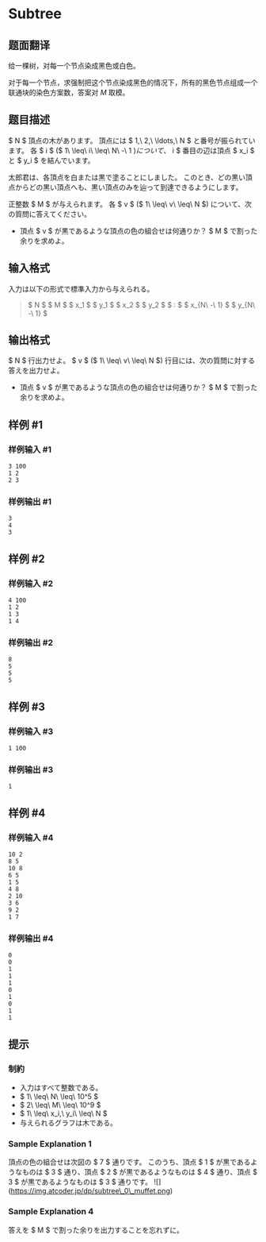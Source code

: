# Subtree

## 题面翻译

给一棵树，对每一个节点染成黑色或白色。  

对于每一个节点，求强制把这个节点染成黑色的情况下，所有的黑色节点组成一个联通块的染色方案数，答案对 $M$ 取模。

## 题目描述

[problemUrl]: https://atcoder.jp/contests/dp/tasks/dp_v

$ N $ 頂点の木があります。 頂点には $ 1,\ 2,\ \ldots,\ N $ と番号が振られています。 各 $ i $ ($ 1\ \leq\ i\ \leq\ N\ -\ 1 $) について、$ i $ 番目の辺は頂点 $ x_i $ と $ y_i $ を結んでいます。

太郎君は、各頂点を白または黒で塗ることにしました。 このとき、どの黒い頂点からどの黒い頂点へも、黒い頂点のみを辿って到達できるようにします。

正整数 $ M $ が与えられます。 各 $ v $ ($ 1\ \leq\ v\ \leq\ N $) について、次の質問に答えてください。

- 頂点 $ v $ が黒であるような頂点の色の組合せは何通りか？ $ M $ で割った余りを求めよ。

## 输入格式

入力は以下の形式で標準入力から与えられる。

> $ N $ $ M $ $ x_1 $ $ y_1 $ $ x_2 $ $ y_2 $ $ : $ $ x_{N\ -\ 1} $ $ y_{N\ -\ 1} $

## 输出格式

$ N $ 行出力せよ。 $ v $ ($ 1\ \leq\ v\ \leq\ N $) 行目には、次の質問に対する答えを出力せよ。

- 頂点 $ v $ が黒であるような頂点の色の組合せは何通りか？ $ M $ で割った余りを求めよ。

## 样例 #1

### 样例输入 #1

```
3 100
1 2
2 3
```

### 样例输出 #1

```
3
4
3
```

## 样例 #2

### 样例输入 #2

```
4 100
1 2
1 3
1 4
```

### 样例输出 #2

```
8
5
5
5
```

## 样例 #3

### 样例输入 #3

```
1 100
```

### 样例输出 #3

```
1
```

## 样例 #4

### 样例输入 #4

```
10 2
8 5
10 8
6 5
1 5
4 8
2 10
3 6
9 2
1 7
```

### 样例输出 #4

```
0
0
1
1
1
0
1
0
1
1
```

## 提示

### 制約

- 入力はすべて整数である。
- $ 1\ \leq\ N\ \leq\ 10^5 $
- $ 2\ \leq\ M\ \leq\ 10^9 $
- $ 1\ \leq\ x_i,\ y_i\ \leq\ N $
- 与えられるグラフは木である。

### Sample Explanation 1

頂点の色の組合せは次図の $ 7 $ 通りです。 このうち、頂点 $ 1 $ が黒であるようなものは $ 3 $ 通り、頂点 $ 2 $ が黒であるようなものは $ 4 $ 通り、頂点 $ 3 $ が黒であるようなものは $ 3 $ 通りです。 !\[\](https://img.atcoder.jp/dp/subtree\_0\_muffet.png)

### Sample Explanation 4

答えを $ M $ で割った余りを出力することを忘れずに。